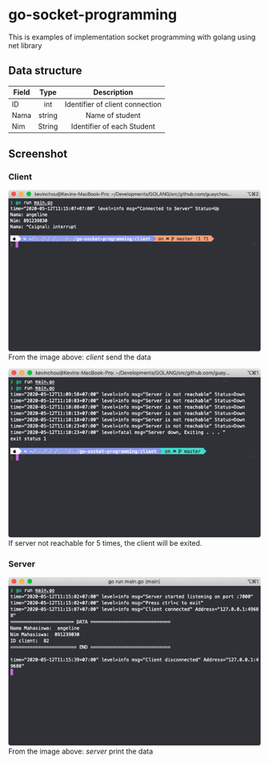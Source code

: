 # go-socket-programming
This is examples of implementation socket programming with golang using net library

## Data structure <br>
| Field  |      Type      |  Description |
|----------|:-------------:|:------:|
| ID | int | Identifier of client connection |
| Nama |    string   |   Name of student |
| Nim | String |    Identifier of each Student |

## Screenshot
### Client<br>
![Client](images/client1.png)<br>
From the image above: *client* send the data

![Client server check](images/client-server-if-not-reachable.png)<br>
If server not reachable for 5 times, the client will be exited.
### Server<br>
![Server](images/server1.png)<br>
From the image above: *server* print the data